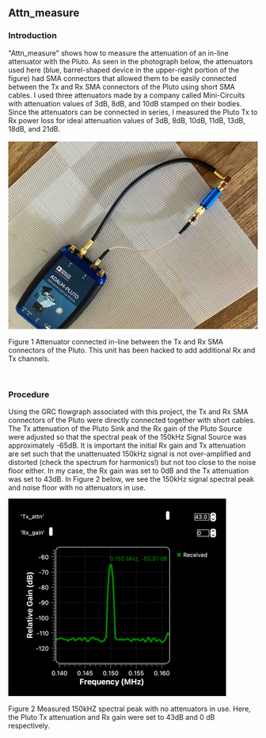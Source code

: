## Attn_measure

### Introduction
"Attn_measure" shows how to measure the attenuation of an in-line attenuator with the Pluto.  As seen in the photograph below, the attenuators used here (blue, barrel-shaped device in the upper-right portion of the figure) had SMA connectors that allowed them to be easily connected between the Tx and Rx SMA connectors of the Pluto using short SMA cables.  I used three attenuators made by a company called Mini-Circuits with attenuation values of 3dB, 8dB, and 10dB stamped on their bodies. Since the attenuators can be connected in series, I measured the Pluto Tx to Rx power loss for ideal attenuation values of 3dB, 8dB, 10dB, 11dB, 13dB, 18dB, and 21dB.  
&nbsp;  
![Signals](https://github.com/michaelalex94536/GRCProjects/blob/main/Images/Pluto_Attn.png)

Figure 1    Attenuator connected in-line between the Tx and Rx SMA connectors of the Pluto. This unit has been hacked to add additional Rx and Tx channels.  
<p>&nbsp;</p>

### Procedure
Using the GRC flowgraph associated with this project, the Tx and Rx SMA connectors of the Pluto were directly connected together with short cables. The Tx attenuation of the Pluto Sink and the Rx gain of the Pluto Source were adjusted so that the spectral peak of the 150kHz Signal Source was approximately -65dB. It is important the initial Rx gain and Tx attenuation are set such that the unattenuated 150kHz signal is not over-amplified and distorted (check the spectrum for harmonics!) but not too close to the noise floor either.  In my case, the Rx gain was set to 0dB and the Tx attenuation was set to 43dB.  In Figure 2 below, we see the 150kHz signal spectral peak and noise floor with no attenuators in use.  

![Signals](https://github.com/michaelalex94536/GRCProjects/blob/main/Images/PlutoAttenuator_spectrum.png)

Figure 2    Measured 150kHZ spectral peak with no attenuators in use. Here, the Pluto Tx attenuation and Rx gain were set to 43dB and 0 dB respectively.  
<p>&nbsp;</p>
